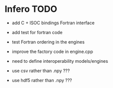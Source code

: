 Infero TODO
===========

* add C + ISOC bindings Fortran interface
* add test for fortran code
* test Fortran ordering in the engines

* improve the factory code in engine.cpp

* need to define interoperability models/engines

* use csv rather than .npy  ???
* use hdf5 rather than .npy ???
